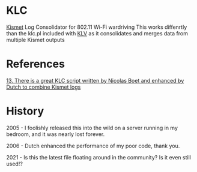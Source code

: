 # KLC
[Kismet](https://github.com/kismetwireless/kismet) Log Consolidator for 802.11 Wi-Fi wardriving
This works diffenrtly than the klc.pl included with [KLV](http://www.mindflip.org/klv/) as it consolidates and merges data from multiple Kismet outputs

# References

[ 13. There is a great KLC script written by Nicolas Boet and enhanced by Dutch to combine Kismet logs](https://wigle.net/wiki/index.cgi?action=browse&id=Cardinal_Rules_Of_Wardriving_FAQ&revision=50)

# History
2005 - I foolishly released this into the wild on a server running in my bedroom, and it was nearly lost forever.

2006 - Dutch enhanced the performance of my poor code, thank you.

2021 - Is this the latest file floating around in the community? Is it even still used!?
